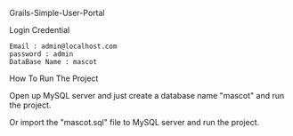 Grails-Simple-User-Portal

  Login Credential

	Email : admin@localhost.com
	password : admin
	DataBase Name : mascot
	
How To Run The Project


Open up MySQL server and just create a database name "mascot" and run the project.


Or import the "mascot.sql" file to MySQL server and run the project.
